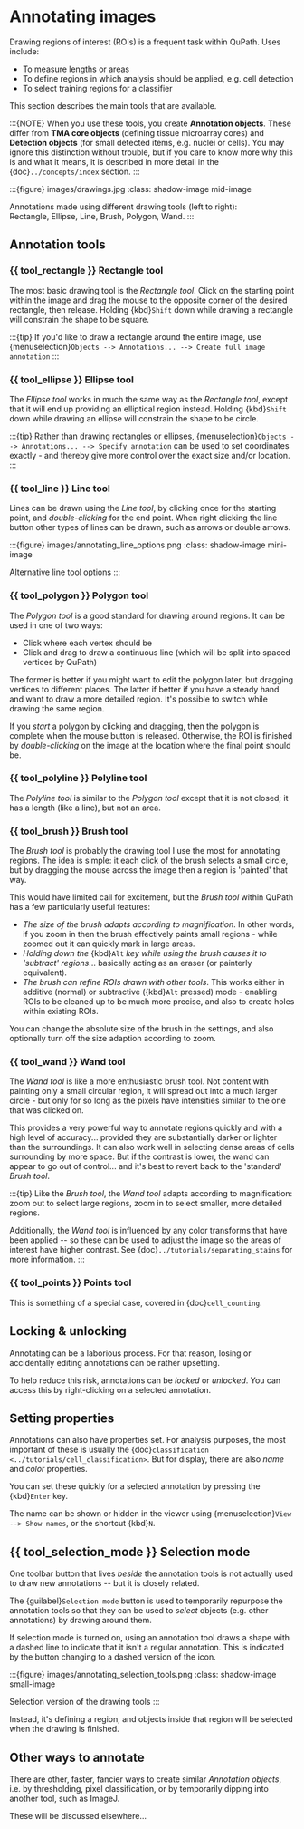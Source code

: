 # Annotating images

Drawing regions of interest (ROIs) is a frequent task within QuPath.  Uses include:

- To measure lengths or areas
- To define regions in which analysis should be applied, e.g. cell detection
- To select training regions for a classifier

This section describes the main tools that are available.

:::{NOTE}
When you use these tools, you create **Annotation objects**.
These differ from **TMA core objects** (defining tissue microarray cores) and **Detection objects** (for small detected items, e.g. nuclei or cells).
You may ignore this distinction without trouble, but if you care to know more why this is and what it means, it is described in more detail in the {doc}`../concepts/index` section.
:::

:::{figure} images/drawings.jpg
:class: shadow-image mid-image

Annotations made using different drawing tools (left to right): <br />
Rectangle, Ellipse, Line, Brush, Polygon, Wand.
:::

## Annotation tools

### {{ tool_rectangle }} Rectangle tool

The most basic drawing tool is the *Rectangle tool*.  Click on the starting point within the image and drag the mouse to the opposite corner of the desired rectangle, then release.  Holding {kbd}`Shift` down while drawing a rectangle will constrain the shape to be square.

:::{tip}
If you'd like to draw a rectangle around the entire image, use {menuselection}`Objects --> Annotations... --> Create full image annotation`
:::

### {{ tool_ellipse }} Ellipse tool

The *Ellipse tool* works in much the same way as the *Rectangle tool*, except that it will end up providing an elliptical region instead. Holding {kbd}`Shift` down while drawing an ellipse will constrain the shape to be circle.

:::{tip}
Rather than drawing rectangles or ellipses, {menuselection}`Objects --> Annotations... --> Specify annotation` can be used to set coordinates exactly - and thereby give more control over the exact size and/or location.
:::

### {{ tool_line }} Line tool

Lines can be drawn using the *Line tool*, by clicking once for the starting point, and *double-clicking* for the end point. When right clicking the line button other types of lines can be drawn, such as arrows or double arrows.

:::{figure} images/annotating_line_options.png
:class: shadow-image mini-image

Alternative line tool options
:::

### {{ tool_polygon }} Polygon tool

The *Polygon tool* is a good standard for drawing around regions.
It can be used in one of two ways:

- Click where each vertex should be
- Click and drag to draw a continuous line (which will be split into spaced vertices by QuPath)

The former is better if you might want to edit the polygon later, but dragging vertices to different places.
The latter if better if you have a steady hand and want to draw a more detailed region.
It's possible to switch while drawing the same region.

If you *start* a polygon by clicking and dragging, then the polygon is complete when the mouse button is released.
Otherwise, the ROI is finished by *double-clicking* on the image at the location where the final point should be.

### {{ tool_polyline }} Polyline tool

The *Polyline tool* is similar to the *Polygon tool* except that it is not closed; it has a length (like a line), but not an area.

### {{ tool_brush }} Brush tool

The *Brush tool* is probably the drawing tool I use the most for annotating regions.
The idea is simple: it each click of the brush selects a small circle, but by dragging the mouse across the image then a region is 'painted' that way.

This would have limited call for excitement, but the *Brush tool* within QuPath has a few particularly useful features:

- *The size of the brush adapts according to magnification*.  In other words, if you zoom in then the brush effectively paints small regions - while zoomed out it can quickly mark in large areas.
- *Holding down the* {kbd}`Alt` *key while using the brush causes it to 'subtract' regions*... basically acting as an eraser (or painterly equivalent).
- *The brush can refine ROIs drawn with other tools*.  This works either in additive (normal) or subtractive ({kbd}`Alt` pressed) mode - enabling ROIs to be cleaned up to be much more precise, and also to create holes within existing ROIs.

You can change the absolute size of the brush in the settings, and also optionally turn off the size adaption according to zoom.

### {{ tool_wand }} Wand tool

The *Wand tool* is like a more enthusiastic brush tool.
Not content with painting only a small circular region, it will spread out into a much larger circle - but only for so long as the pixels have intensities similar to the one that was clicked on.

This provides a very powerful way to annotate regions quickly and with a high level of accuracy... provided they are substantially darker or lighter than the surroundings.
It can also work well in selecting dense areas of cells surrounding by more space.
But if the contrast is lower, the wand can appear to go out of control... and it's best to revert back to the 'standard' *Brush tool*.

:::{tip}
Like the *Brush tool*, the *Wand tool* adapts according to magnification: zoom out to select large regions, zoom in to select smaller, more detailed regions.

Additionally, the *Wand tool* is influenced by any color transforms that have been applied -- so these can be used to adjust the image so the areas of interest have higher contrast.  See {doc}`../tutorials/separating_stains` for more information.
:::

### {{ tool_points }} Points tool

This is something of a special case, covered in {doc}`cell_counting`.

## Locking & unlocking

Annotating can be a laborious process.
For that reason, losing or accidentally editing annotations can be rather upsetting.

To help reduce this risk, annotations can be *locked* or *unlocked*.
You can access this by right-clicking on a selected annotation.

## Setting properties

Annotations can also have properties set.
For analysis purposes, the most important of these is usually the {doc}`classification <../tutorials/cell_classification>`.
But for display, there are also *name* and *color* properties.

You can set these quickly for a selected annotation by pressing the {kbd}`Enter` key.

The name can be shown or hidden in the viewer using {menuselection}`View --> Show names`, or the shortcut {kbd}`N`.

## {{ tool_selection_mode }} Selection mode

One toolbar button that lives *beside* the annotation tools is not actually used to draw new annotations -- but it is closely related.

The {guilabel}`Selection mode` button is used to temporarily repurpose the annotation tools so that they can be used to *select* objects (e.g. other annotations) by drawing around them.

If selection mode is turned on, using an annotation tool draws a shape with a dashed line to indicate that it isn't a regular annotation. This is indicated by the button changing to a dashed version of the icon.

:::{figure} images/annotating_selection_tools.png
:class: shadow-image small-image

Selection version of the drawing tools
:::

Instead, it's defining a region, and objects inside that region will be selected when the drawing is finished.

## Other ways to annotate

There are other, faster, fancier ways to create similar *Annotation objects*, i.e. by thresholding, pixel classification, or by temporarily dipping into another tool, such as ImageJ.

These will be discussed elsewhere...
